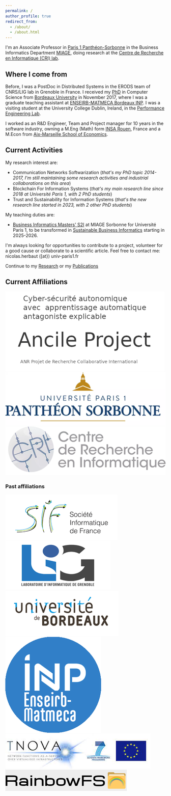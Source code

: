 ```yaml
---
permalink: /
author_profile: true
redirect_from: 
  - /about/
  - /about.html
---
```



I'm an Associate Professor in [Paris 1 Panthéon-Sorbonne](https://pantheonsorbonne.fr) in the Business Informatics Department [MIAGE](https://miage.pantheonsorbonne.fr), doing research at the [Centre de Recherche en Informatique (CRI) lab](https://cri.pantheonsorbonne.fr/).

## Where I come from

Before, I was a PostDoc in Distributed Systems in the ERODS team of CNRS/LIG lab in Grenoble in France. I received my [PhD](https://tel.archives-ouvertes.fr/tel-01668553) in Computer Science from [Bordeaux University](https://www.u-bordeaux.fr/) in November 2017, where I was a graduate teaching assistant at [ENSEIRB-MATMECA Bordeaux INP](https://enseirb-matmeca.bordeaux-inp.fr/fr). I was a visiting student at the University College Dublin, Ireland, in the [Performance Engineering Lab](https://pel.ucd.ie/index.php/Main_Page).

I worked as an R&D Engineer, Team and Project manager for 10 years in the software industry, owning a M.Eng (Math) form [INSA Rouen](https://www.insa-rouen.fr/), France and a M.Econ from [Aix-Marseille School of Economics](https://www.amse-aixmarseille.fr/en).

## Current Activities

My research interest are: 

- Communication Networks Softwarization (*that's my PhD topic 2014-2017, I'm still maintaining some research activities and industrial collaborations on this area*)
- Blockchain For Information Systems (*that's my main research line since 2018 at Université Paris 1, with 2 PhD students*)
- Trust and Sustainability for Information Systems (*that's the new research line started in 2023, with 2 other PhD students*)

My teaching duties are:

- [Business Informatics Masters' S2I](https://www.miage.fr/Specialite-M2/parcours-s2i/) at MIAGE Sorbonne for Université Paris 1, to be transformed in [Sustainable Business Informatics](https://miage.pantheonsorbonne.fr/miage/master-miage-sbi) starting in 2025-2026.

I'm always looking for opportunities to contribute to a project, volunteer for a good cause or collaborate to a scientific article. Feel free to contact me: nicolas.herbaut ([at}) univ-paris1.fr

Continue to my [Research](/research) or my [Publications](/publications)

## Current Affiliations


<p float="left" class="largeaffil">
  <a href="https://anr.fr/fileadmin/aap/2023/selection/aapg-2023-ANR-FNR-selection.pdf"><img src="/_pages/ancile.webp" max-width="300" /></a>
  <a href="https://www.pantheonsorbonne.fr/"><img src="/_pages/pantheon.webp" max-width="300" /></a>
  <a href="https://cri.pantheonsorbonne.fr/"><img src="/_pages/cri.webp" max-width="300" /> </a>
</p>

### Past affiliations

<p float="left" class="smallaffil">
  <a href="https://societe-informatique-de-france.fr/"><img src="/_pages/img/SIF.png"  /></a>
  <a href="https://www.liglab.fr/"> <img src="/_pages/img/LIG.png"  /></a>
  <a href="https://www.u-bordeaux.fr/"><img src="/_pages/img/UBO.png"  /></a>
  <a href="https://enseirb-matmeca.bordeaux-inp.fr/fr"><img src="/_pages/img/inp.png"  /></a>
  <img src="/_pages/img/t-nova.png"  />
  <img src="/_pages/img/rainbowfs.png"  />
</p>

